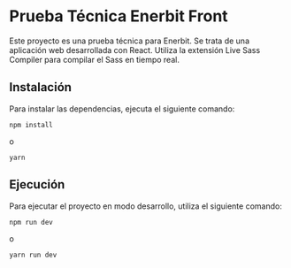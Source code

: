 # Prueba Técnica Enerbit Front

Este proyecto es una prueba técnica para Enerbit. Se trata de una aplicación web desarrollada con React. Utiliza la extensión Live Sass Compiler para compilar el Sass en tiempo real.

## Instalación

Para instalar las dependencias, ejecuta el siguiente comando:

```
npm install
```
o
```
yarn
```

## Ejecución

Para ejecutar el proyecto en modo desarrollo, utiliza el siguiente comando:

```
npm run dev
```
o

```
yarn run dev
```

